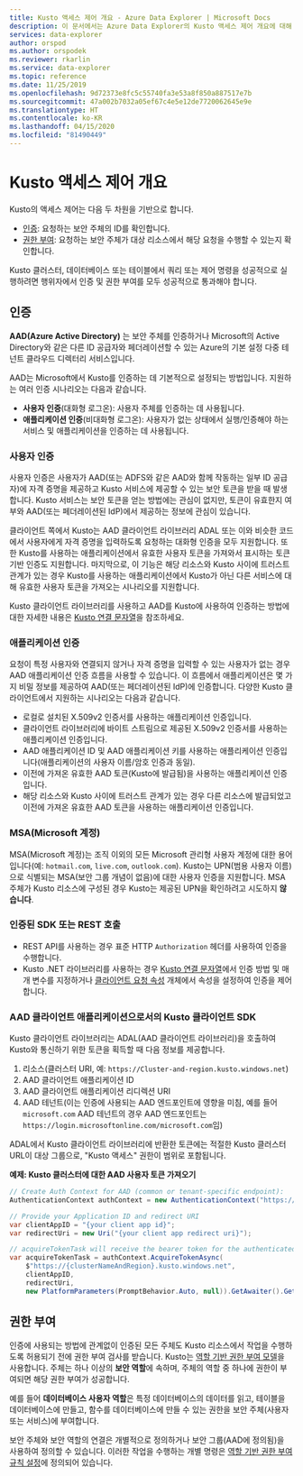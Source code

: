 ```yaml
---
title: Kusto 액세스 제어 개요 - Azure Data Explorer | Microsoft Docs
description: 이 문서에서는 Azure Data Explorer의 Kusto 액세스 제어 개요에 대해 설명합니다.
services: data-explorer
author: orspod
ms.author: orspodek
ms.reviewer: rkarlin
ms.service: data-explorer
ms.topic: reference
ms.date: 11/25/2019
ms.openlocfilehash: 9d72373e8fc5c55740fa3e53a8f850a887517e7b
ms.sourcegitcommit: 47a002b7032a05ef67c4e5e12de7720062645e9e
ms.translationtype: HT
ms.contentlocale: ko-KR
ms.lasthandoff: 04/15/2020
ms.locfileid: "81490449"
---
```

# <a name="kusto-access-control-overview"></a>Kusto 액세스 제어 개요

Kusto의 액세스 제어는 다음 두 차원을 기반으로 합니다.
* [인증](#authentication): 요청하는 보안 주체의 ID를 확인합니다.
* [권한 부여](#authorization): 요청하는 보안 주체가 대상 리소스에서 해당 요청을 수행할 수 있는지 확인합니다.

Kusto 클러스터, 데이터베이스 또는 테이블에서 쿼리 또는 제어 명령을 성공적으로 실행하려면 행위자에서 인증 및 권한 부여를 모두 성공적으로 통과해야 합니다.

## <a name="authentication"></a>인증


**AAD(Azure Active Directory)** 는 보안 주체를 인증하거나 Microsoft의 Active Directory와 같은 다른 ID 공급자와 페더레이션할 수 있는 Azure의 기본 설정 다중 테넌트 클라우드 디렉터리 서비스입니다.

AAD는 Microsoft에서 Kusto를 인증하는 데 기본적으로 설정되는 방법입니다. 지원하는 여러 인증 시나리오는 다음과 같습니다.
* **사용자 인증**(대화형 로그온): 사용자 주체를 인증하는 데 사용됩니다.
* **애플리케이션 인증**(비대화형 로그온): 사용자가 없는 상태에서 실행/인증해야 하는 서비스 및 애플리케이션을 인증하는 데 사용됩니다. 

### <a name="user-authentication"></a>사용자 인증
사용자 인증은 사용자가 AAD(또는 ADFS와 같은 AAD와 함께 작동하는 일부 ID 공급자)에 자격 증명을 제공하고 Kusto 서비스에 제공할 수 있는 보안 토큰을 받을 때 발생합니다. Kusto 서비스는 보안 토큰을 얻는 방법에는 관심이 없지만, 토큰이 유효한지 여부와 AAD(또는 페더레이션된 IdP)에서 제공하는 정보에 관심이 있습니다.

클라이언트 쪽에서 Kusto는 AAD 클라이언트 라이브러리 ADAL 또는 이와 비슷한 코드에서 사용자에게 자격 증명을 입력하도록 요청하는 대화형 인증을 모두 지원합니다. 또한 Kusto를 사용하는 애플리케이션에서 유효한 사용자 토큰을 가져와서 표시하는 토큰 기반 인증도 지원합니다. 마지막으로, 이 기능은 해당 리소스와 Kusto 사이에 트러스트 관계가 있는 경우 Kusto를 사용하는 애플리케이션에서 Kusto가 아닌 다른 서비스에 대해 유효한 사용자 토큰을 가져오는 시나리오를 지원합니다.

Kusto 클라이언트 라이브러리를 사용하고 AAD를 Kusto에 사용하여 인증하는 방법에 대한 자세한 내용은 [Kusto 연결 문자열](../../api/connection-strings/kusto.md)을 참조하세요.

### <a name="application-authentication"></a>애플리케이션 인증
요청이 특정 사용자와 연결되지 않거나 자격 증명을 입력할 수 있는 사용자가 없는 경우 AAD 애플리케이션 인증 흐름을 사용할 수 있습니다. 이 흐름에서 애플리케이션은 몇 가지 비밀 정보를 제공하여 AAD(또는 페더레이션된 IdP)에 인증합니다. 다양한 Kusto 클라이언트에서 지원하는 시나리오는 다음과 같습니다.

* 로컬로 설치된 X.509v2 인증서를 사용하는 애플리케이션 인증입니다.
* 클라이언트 라이브러리에 바이트 스트림으로 제공된 X.509v2 인증서를 사용하는 애플리케이션 인증입니다.
* AAD 애플리케이션 ID 및 AAD 애플리케이션 키를 사용하는 애플리케이션 인증입니다(애플리케이션의 사용자 이름/암호 인증과 동일).
* 이전에 가져온 유효한 AAD 토큰(Kusto에 발급됨)을 사용하는 애플리케이션 인증입니다.
* 해당 리소스와 Kusto 사이에 트러스트 관계가 있는 경우 다른 리소스에 발급되었고 이전에 가져온 유효한 AAD 토큰을 사용하는 애플리케이션 인증입니다.


### <a name="microsoft-accounts-msas"></a>MSA(Microsoft 계정)
MSA(Microsoft 계정)는 조직 이외의 모든 Microsoft 관리형 사용자 계정에 대한 용어입니다(예: `hotmail.com`, `live.com`, `outlook.com`).
Kusto는 UPN(범용 사용자 이름)으로 식별되는 MSA(보안 그룹 개념이 없음)에 대한 사용자 인증을 지원합니다.
MSA 주체가 Kusto 리소스에 구성된 경우 Kusto는 제공된 UPN을 확인하려고 시도하지 **않습니다**.

### <a name="authenticated-sdk-or-rest-calls"></a>인증된 SDK 또는 REST 호출
* REST API를 사용하는 경우 표준 HTTP `Authorization` 헤더를 사용하여 인증을 수행합니다.
* Kusto .NET 라이브러리를 사용하는 경우 [Kusto 연결 문자열](../../api/connection-strings/kusto.md)에서 인증 방법 및 매개 변수를 지정하거나 [클라이언트 요청 속성](https://kusto.azurewebsites.net/docs/api/request-properties.html) 개체에서 속성을 설정하여 인증을 제어합니다.

### <a name="kusto-client-sdk-as-an-aad-client-application"></a>AAD 클라이언트 애플리케이션으로서의 Kusto 클라이언트 SDK
Kusto 클라이언트 라이브러리는 ADAL(AAD 클라이언트 라이브러리)을 호출하여 Kusto와 통신하기 위한 토큰을 획득할 때 다음 정보를 제공합니다.

1. 리소스(클러스터 URI, 예: `https://Cluster-and-region.kusto.windows.net`)
2. AAD 클라이언트 애플리케이션 ID
3. AAD 클라이언트 애플리케이션 리디렉션 URI
4. AAD 테넌트(이는 인증에 사용되는 AAD 엔드포인트에 영향을 미침, 예를 들어 `microsoft.com` AAD 테넌트의 경우 AAD 엔드포인트는 `https://login.microsoftonline.com/microsoft.com`임)

ADAL에서 Kusto 클라이언트 라이브러리에 반환한 토큰에는 적절한 Kusto 클러스터 URL이 대상 그룹으로, "Kusto 액세스" 권한이 범위로 포함됩니다.

**예제: Kusto 클러스터에 대한 AAD 사용자 토큰 가져오기**
```csharp
// Create Auth Context for AAD (common or tenant-specific endpoint):
AuthenticationContext authContext = new AuthenticationContext("https://login.microsoftonline.com/{AAD TenantID or name}");

// Provide your Application ID and redirect URI
var clientAppID = "{your client app id}";
var redirectUri = new Uri("{your client app redirect uri}");

// acquireTokenTask will receive the bearer token for the authenticated user
var acquireTokenTask = authContext.AcquireTokenAsync(
    $"https://{clusterNameAndRegion}.kusto.windows.net",
    clientAppID,
    redirectUri,
    new PlatformParameters(PromptBehavior.Auto, null)).GetAwaiter().GetResult();
```


## <a name="authorization"></a>권한 부여

인증에 사용되는 방법에 관계없이 인증된 모든 주체도 Kusto 리소스에서 작업을 수행하도록 허용되기 전에 권한 부여 검사를 받습니다.
Kusto는 [역할 기반 권한 부여 모델](role-based-authorization.md)을 사용합니다. 주체는 하나 이상의 **보안 역할**에 속하며, 주체의 역할 중 하나에 권한이 부여되면 해당 권한 부여가 성공합니다.

예를 들어 **데이터베이스 사용자 역할**은 특정 데이터베이스의 데이터를 읽고, 테이블을 데이터베이스에 만들고, 함수를 데이터베이스에 만들 수 있는 권한을 보안 주체(사용자 또는 서비스)에 부여합니다.

보안 주체와 보안 역할의 연결은 개별적으로 정의하거나 보안 그룹(AAD에 정의됨)을 사용하여 정의할 수 있습니다. 이러한 작업을 수행하는 개별 명령은 [역할 기반 권한 부여 규칙 설정](../security-roles.md)에 정의되어 있습니다.

